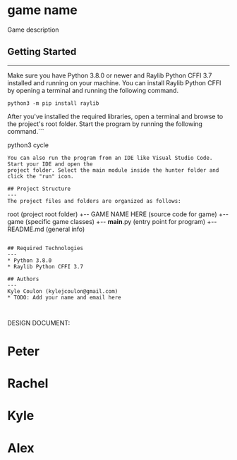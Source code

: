 # game name

Game description

## Getting Started

---

Make sure you have Python 3.8.0 or newer and Raylib Python CFFI 3.7 installed and running on your machine. You can install Raylib Python CFFI by opening a terminal and running the following command.

```
python3 -m pip install raylib
```

After you've installed the required libraries, open a terminal and browse to the project's root folder. Start the program by running the following command.```

python3 cycle

```
You can also run the program from an IDE like Visual Studio Code. Start your IDE and open the
project folder. Select the main module inside the hunter folder and click the "run" icon.

## Project Structure
---
The project files and folders are organized as follows:
```

root (project root folder)
+-- GAME NAME HERE (source code for game)
+-- game (specific game classes)
+-- **main**.py (entry point for program)
+-- README.md (general info)

```

## Required Technologies
---
* Python 3.8.0
* Raylib Python CFFI 3.7

## Authors
---
Kyle Coulon (kylejcoulon@gmail.com)
* TODO: Add your name and email here



```

DESIGN DOCUMENT:

# Peter

# Rachel

# Kyle

# Alex
